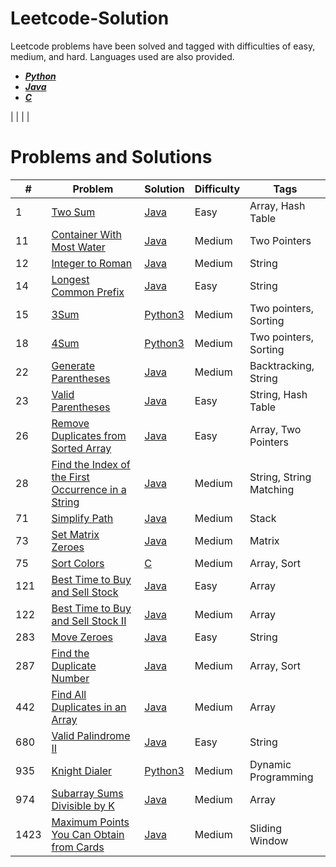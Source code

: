# Leetcode-Solution
Leetcode problems have been solved and tagged with difficulties of easy, medium, and hard. Languages used are also provided.
- [***Python***](https://github.com/anand-saji/Leetcode-Solution/tree/main/Solutions/Python)
- [***Java***](https://github.com/anand-saji/Leetcode-Solution/tree/main/Solutions/Java)
- [***C***](https://github.com/anand-saji/Leetcode-Solution/tree/main/Solutions/C)

 | []() | []() | | 
 
# Problems and Solutions
#|Problem|Solution|Difficulty|Tags
 --- | --- | --- | --- | ---
1| [Two Sum](https://leetcode.com/problems/two-sum/) | [Java](https://github.com/anand-saji/Leetcode-Solution/blob/main/Solutions/Java/Two%20Sum.java)|Easy | Array, Hash Table
11 | [Container With Most Water](https://leetcode.com/problems/container-with-most-water/description/) | [Java](https://github.com/anand-saji/Leetcode-Solution/blob/main/Solutions/Java/Container%20With%20Most%20Water.java) | Medium | Two Pointers 
12 | [Integer to Roman](https://leetcode.com/problems/integer-to-roman/description/) | [Java](https://github.com/anand-saji/Leetcode-Solution/blob/main/Solutions/Java/Integer%20to%20Roman.java) | Medium | String
14 | [Longest Common Prefix](https://leetcode.com/problems/longest-common-prefix/description/) | [Java](https://github.com/anand-saji/Leetcode-Solution/blob/main/Solutions/Java/Longest%20Common%20Prefix.java) | Easy | String 
15 | [3Sum](https://leetcode.com/problems/3sum/description/) | [Python3](https://github.com/anand-saji/Leetcode-Solution/blob/main/Solutions/Python/3Sum.py) | Medium | Two pointers, Sorting
18 | [4Sum](https://leetcode.com/problems/4sum/description/) | [Python3](https://github.com/anand-saji/Leetcode-Solution/blob/main/Solutions/Python/4Sum.py) | Medium | Two pointers, Sorting 
22 | [Generate Parentheses](https://leetcode.com/problems/generate-parentheses/description/) | [Java](https://github.com/anand-saji/Leetcode-Solution/blob/main/Solutions/Java/Generate%20Parentheses.java) | Medium | Backtracking, String
23 | [Valid Parentheses](https://leetcode.com/problems/valid-parentheses/description/) | [Java](https://github.com/anand-saji/Leetcode-Solution/blob/main/Solutions/Java/Valid%20Parentheses.java) | Easy | String, Hash Table
26 | [Remove Duplicates from Sorted Array](https://leetcode.com/problems/remove-duplicates-from-sorted-array/description/)|[Java](https://github.com/anand-saji/Leetcode-Solution/blob/main/Solutions/Java/Find%20the%20Duplicate%20Number.java)| Easy | Array, Two Pointers
28 | [Find the Index of the First Occurrence in a String](https://leetcode.com/problems/find-the-index-of-the-first-occurrence-in-a-string/description/) | [Java](https://github.com/anand-saji/Leetcode-Solution/blob/main/Solutions/Java/Find%20the%20Index%20of%20the%20First%20Occurrence%20in%20a%20String.java) | Medium | String, String Matching
71 | [Simplify Path](https://leetcode.com/problems/simplify-path/description/) | [Java](https://github.com/anand-saji/Leetcode-Solution/blob/main/Solutions/Java/Simplify%20Path.java) | Medium | Stack
73 | [Set Matrix Zeroes](https://leetcode.com/problems/set-matrix-zeroes/description/) | [Java](https://github.com/anand-saji/Leetcode-Solution/blob/main/Solutions/Java/Set%20Matrix%20Zeroes.java) | Medium | Matrix
75 | [Sort Colors](https://leetcode.com/problems/sort-colors/description/) | [C](https://github.com/anand-saji/Leetcode-Solution/blob/main/Solutions/C/Sort%20Colors.c) | Medium | Array, Sort
121 | [Best Time to Buy and Sell Stock](https://leetcode.com/problems/best-time-to-buy-and-sell-stock/description/) | [Java](https://github.com/anand-saji/Leetcode-Solution/blob/main/Solutions/Java/Best%20Time%20to%20Buy%20and%20Sell%20Stock.java) | Easy | Array 
122 | [Best Time to Buy and Sell Stock II](https://leetcode.com/problems/best-time-to-buy-and-sell-stock-ii/description/) | [Java](https://github.com/anand-saji/Leetcode-Solution/blob/main/Solutions/Java/Best%20Time%20to%20Buy%20and%20Sell%20Stock%20II.java) | Medium | Array 
283 | [Move Zeroes](https://leetcode.com/problems/move-zeroes/description/) | [Java](https://github.com/anand-saji/Leetcode-Solution/blob/main/Solutions/Java/Move%20Zeroes.java) | Easy | String
287 | [Find the Duplicate Number](https://leetcode.com/problems/find-the-duplicate-number/description/) | [Java](https://github.com/anand-saji/Leetcode-Solution/blob/main/Solutions/Java/Find%20the%20Duplicate%20Number.java) | Medium | Array, Sort
442 | [Find All Duplicates in an Array](https://leetcode.com/problems/find-all-duplicates-in-an-array/description/) | [Java](https://github.com/anand-saji/Leetcode-Solution/blob/main/Solutions/Java/Find%20All%20Duplicates%20in%20an%20Array.java) | Medium | Array 
680 | [Valid Palindrome II](https://leetcode.com/problems/valid-palindrome-ii/description/) | [Java](https://github.com/anand-saji/Leetcode-Solution/blob/main/Solutions/Java/Valid%20Palindrome%20II.java) | Easy | String
935 | [Knight Dialer](https://leetcode.com/problems/knight-dialer/description/) | [Python3](https://github.com/anand-saji/Leetcode-Solution/blob/main/Solutions/Python/Knight%20Dialer.py) | Medium | Dynamic Programming
974 | [Subarray Sums Divisible by K](https://leetcode.com/problems/subarray-sums-divisible-by-k/description/) | [Java](https://github.com/anand-saji/Leetcode-Solution/blob/main/Solutions/Java/Subarray%20Sums%20Divisible%20by%20K.java) | Medium | Array 
1423 | [Maximum Points You Can Obtain from Cards](https://leetcode.com/problems/maximum-points-you-can-obtain-from-cards/description/) | [Java](https://github.com/anand-saji/Leetcode-Solution/blob/main/Solutions/Java/Maximum%20Points%20You%20Can%20Obtain%20from%20Cards.java) | Medium | Sliding Window

